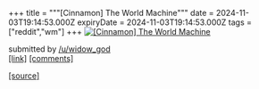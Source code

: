+++
title = """[Cinnamon] The World Machine"""
date = 2024-11-03T19:14:53.000Z
expiryDate = 2024-11-03T19:14:53.000Z
tags = ["reddit","wm"]
+++
[![[Cinnamon] The World Machine](https://preview.redd.it/l0m2lvhkkqyd1.png?width=640&crop=smart&auto=webp&s=e2a1cbf4d4c9085abd4f976ff54d7ba9da913b25 "[Cinnamon] The World Machine")](https://www.reddit.com/r/unixporn/comments/1giuoab/cinnamon_the_world_machine/)

submitted by [/u/widow\_god](https://www.reddit.com/user/widow_god)  
[\[link\]](https://i.redd.it/l0m2lvhkkqyd1.png) [\[comments\]](https://www.reddit.com/r/unixporn/comments/1giuoab/cinnamon_the_world_machine/)

[[source]](https://www.reddit.com/r/unixporn/comments/1giuoab/cinnamon_the_world_machine/)
